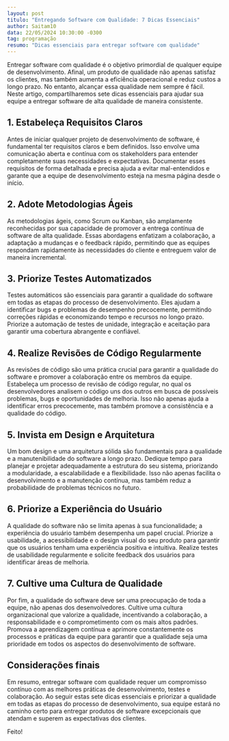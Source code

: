 ```yaml
---
layout: post
titulo: "Entregando Software com Qualidade: 7 Dicas Essenciais"
author: Saitam10
data: 22/05/2024 10:30:00 -0300
tag: programação
resumo: "Dicas essenciais para entregar software com qualidade"
---
```

Entregar software com qualidade é o objetivo primordial de qualquer equipe de desenvolvimento. Afinal, um produto de qualidade não apenas satisfaz os clientes, mas também aumenta a eficiência operacional e reduz custos a longo prazo. No entanto, alcançar essa qualidade nem sempre é fácil. Neste artigo, compartilharemos sete dicas essenciais para ajudar sua equipe a entregar software de alta qualidade de maneira consistente.

## 1. Estabeleça Requisitos Claros

Antes de iniciar qualquer projeto de desenvolvimento de software, é fundamental ter requisitos claros e bem definidos. Isso envolve uma comunicação aberta e contínua com os stakeholders para entender completamente suas necessidades e expectativas. Documentar esses requisitos de forma detalhada e precisa ajuda a evitar mal-entendidos e garante que a equipe de desenvolvimento esteja na mesma página desde o início.

## 2. Adote Metodologias Ágeis

As metodologias ágeis, como Scrum ou Kanban, são amplamente reconhecidas por sua capacidade de promover a entrega contínua de software de alta qualidade. Essas abordagens enfatizam a colaboração, a adaptação a mudanças e o feedback rápido, permitindo que as equipes respondam rapidamente às necessidades do cliente e entreguem valor de maneira incremental.

## 3. Priorize Testes Automatizados

Testes automáticos são essenciais para garantir a qualidade do software em todas as etapas do processo de desenvolvimento. Eles ajudam a identificar bugs e problemas de desempenho precocemente, permitindo correções rápidas e economizando tempo e recursos no longo prazo. Priorize a automação de testes de unidade, integração e aceitação para garantir uma cobertura abrangente e confiável.

## 4. Realize Revisões de Código Regularmente

As revisões de código são uma prática crucial para garantir a qualidade do software e promover a colaboração entre os membros da equipe. Estabeleça um processo de revisão de código regular, no qual os desenvolvedores analisem o código uns dos outros em busca de possíveis problemas, bugs e oportunidades de melhoria. Isso não apenas ajuda a identificar erros precocemente, mas também promove a consistência e a qualidade do código.

## 5. Invista em Design e Arquitetura

Um bom design e uma arquitetura sólida são fundamentais para a qualidade e a manutenibilidade do software a longo prazo. Dedique tempo para planejar e projetar adequadamente a estrutura do seu sistema, priorizando a modularidade, a escalabilidade e a flexibilidade. Isso não apenas facilita o desenvolvimento e a manutenção contínua, mas também reduz a probabilidade de problemas técnicos no futuro.

## 6. Priorize a Experiência do Usuário

A qualidade do software não se limita apenas à sua funcionalidade; a experiência do usuário também desempenha um papel crucial. Priorize a usabilidade, a acessibilidade e o design visual do seu produto para garantir que os usuários tenham uma experiência positiva e intuitiva. Realize testes de usabilidade regularmente e solicite feedback dos usuários para identificar áreas de melhoria.

## 7. Cultive uma Cultura de Qualidade

Por fim, a qualidade do software deve ser uma preocupação de toda a equipe, não apenas dos desenvolvedores. Cultive uma cultura organizacional que valorize a qualidade, incentivando a colaboração, a responsabilidade e o comprometimento com os mais altos padrões. Promova a aprendizagem contínua e aprimore constantemente os processos e práticas da equipe para garantir que a qualidade seja uma prioridade em todos os aspectos do desenvolvimento de software.

## Considerações finais

Em resumo, entregar software com qualidade requer um compromisso contínuo com as melhores práticas de desenvolvimento, testes e colaboração. Ao seguir estas sete dicas essenciais e priorizar a qualidade em todas as etapas do processo de desenvolvimento, sua equipe estará no caminho certo para entregar produtos de software excepcionais que atendam e superem as expectativas dos clientes.

Feito!